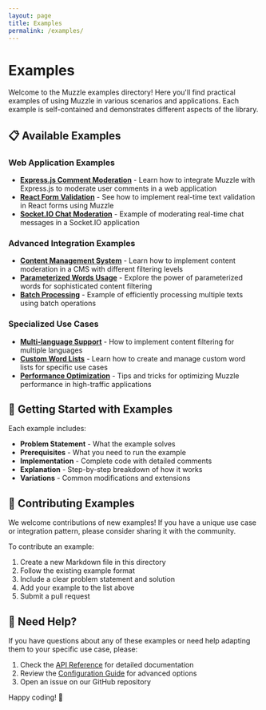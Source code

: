 ```yaml
---
layout: page
title: Examples
permalink: /examples/
---
```


# Examples

Welcome to the Muzzle examples directory! Here you'll find practical examples of using Muzzle in various scenarios and applications. Each example is self-contained and demonstrates different aspects of the library.

## 📋 Available Examples

### Web Application Examples

- **[Express.js Comment Moderation](express-comment-moderation.md)** - Learn how to integrate Muzzle with Express.js to moderate user comments in a web application
- **[React Form Validation](react-form-validation.md)** - See how to implement real-time text validation in React forms using Muzzle
- **[Socket.IO Chat Moderation](socketio-chat-moderation.md)** - Example of moderating real-time chat messages in a Socket.IO application

### Advanced Integration Examples

- **[Content Management System](content-management-system.md)** - Learn how to implement content moderation in a CMS with different filtering levels
- **[Parameterized Words Usage](parameterized-words.md)** - Explore the power of parameterized words for sophisticated content filtering
- **[Batch Processing](batch-processing.md)** - Example of efficiently processing multiple texts using batch operations

### Specialized Use Cases

- **[Multi-language Support](multi-language-support.md)** - How to implement content filtering for multiple languages
- **[Custom Word Lists](custom-word-lists.md)** - Learn how to create and manage custom word lists for specific use cases
- **[Performance Optimization](performance-optimization.md)** - Tips and tricks for optimizing Muzzle performance in high-traffic applications

## 🚀 Getting Started with Examples

Each example includes:

- **Problem Statement** - What the example solves
- **Prerequisites** - What you need to run the example
- **Implementation** - Complete code with detailed comments
- **Explanation** - Step-by-step breakdown of how it works
- **Variations** - Common modifications and extensions

## 📝 Contributing Examples

We welcome contributions of new examples! If you have a unique use case or integration pattern, please consider sharing it with the community.

To contribute an example:

1. Create a new Markdown file in this directory
2. Follow the existing example format
3. Include a clear problem statement and solution
4. Add your example to the list above
5. Submit a pull request

## 🤝 Need Help?

If you have questions about any of these examples or need help adapting them to your specific use case, please:

1. Check the [API Reference](../api-reference.md) for detailed documentation
2. Review the [Configuration Guide](../configuration.md) for advanced options
3. Open an issue on our GitHub repository

Happy coding! 🎉